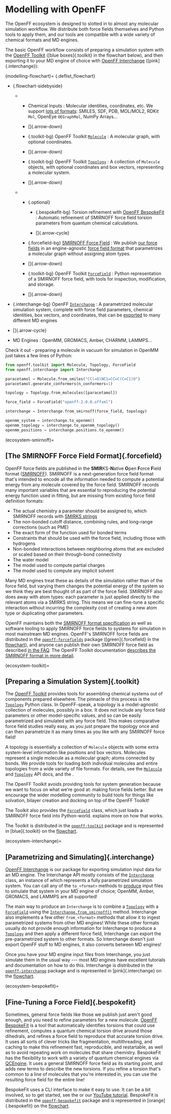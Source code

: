 # Modelling with OpenFF

The OpenFF ecosystem is designed to slotted in to almost any molecular simulation workflow. We distribute both force fields themselves and Python tools to apply them, and our tools are compatible with a wide variety of chemical formats and MD engines. 

The basic OpenFF workflow consists of preparing a simulation system with the [OpenFF Toolkit] ([blue boxes]{.toolkit} in the flowchart below), and then exporting it to your MD engine of choice with [OpenFF Interchange] ([pink]{.interchange}):

(modelling-flowchart)=
{.deflist_flowchart}
- {.flowchart-sidebyside}
  - - Chemical Inputs
      : Molecular identities, coordinates, etc. We support [lots of formats]: SMILES, SDF, PDB, MOL/MOL2, RDKit `Mol`, OpenEye `OEGraphMol`,   NumPy Arrays...
  
    - []{.arrow-down}
  
    - {.toolkit-bg}
      OpenFF Toolkit [`Molecule`]
      : A molecular graph, with optional coordinates.
  
    - []{.arrow-down}
  
    - {.toolkit-bg}
      OpenFF Toolkit [`Topology`]
      : A collection of `Molecule` objects, with optional coordinates and   box vectors, representing a molecular system.
  
    - []{.arrow-down}

  - - {.optional}
      - {.bespokefit-bg}
        Torsion refinement with [OpenFF BespokeFit]
        : Automatic refinement of SMIRNOFF force field torsion parameters from quantum chemical calculations.
  
      - []{.arrow-cycle}
  
    - {.forcefield-bg}
      [SMIRNOFF Force Field]
      : We publish [our force fields] in an engine-agnostic [force field format] that parametrizes a   molecular graph without assigning atom types.
  
    - []{.arrow-down}
  
    - {.toolkit-bg}
      OpenFF Toolkit [`ForceField`]
      : Python representation of a SMIRNOFF force field, with tools for   inspection, modification, and storage.
  
    - []{.arrow-down}

- {.interchange-bg}
  OpenFF [`Interchange`]
  : A parametrized molecular simulation system, complete with force field parameters, chemical identities, box vectors, and coordinates, that can be [exported] to many different MD engines

- []{.arrow-cycle}

- MD Engines
  : OpenMM, GROMACS, Amber, CHARMM, LAMMPS...

[OpenFF Toolkit]: https://docs.openforcefield.org/projects/toolkit
[OpenFF Interchange]: https://docs.openforcefield.org/projects/interchange
[NumPy arrays]: numpy.array
[`Molecule`]: openff.toolkit.topology.Molecule
[`Topology`]: openff.toolkit.topology.Topology
[`ForceField`]: openff.toolkit.typing.engines.smirnoff.ForceField
[`Interchange`]: openff.interchange.Interchange
[lots of formats]: inv:openff.toolkit#users/molecule_cookbook
[OpenFF BespokeFit]: inv:openff.bespokefit#index
[SMIRNOFF Force Field]: ecosystem-smirnoff
[our force fields]: https://github.com/openforcefield/openff-forcefields
[force field format]: https://openforcefield.github.io/standards/standards/smirnoff/
[exported]: inv:openff.interchange#using/output

Check it out - preparing a molecule in vacuum for simulation in OpenMM just takes a few lines of Python:

```python
from openff.toolkit import Molecule, Topology, ForceField
from openff.interchange import Interchange

paracetamol = Molecule.from_smiles("CC(=O)NC1=CC=C(C=C1)O")
paracetamol.generate_conformers(n_conformers=1)

topology = Topology.from_molecules([paracetamol])

force_field = ForceField("openff-2.0.0.offxml")

interchange = Interchange.from_smirnoff(force_field, topology)

openmm_system = interchange.to_openmm()
openmm_topology = interchange.to_openmm_topology()
openmm_positions = interchange.positions.to_openmm()
```

(ecosystem-smirnoff)=
## [The SMIRNOFF Force Field Format]{.forcefield}

OpenFF force fields are published in the **SMIR**KS-**N**ative **O**pen **F**orce **F**ield format ([SMIRNOFF]). SMIRNOFF is a next-generation force field format that's intended to encode all the information needed to compute a potential energy from any molecule covered by the force field. SMIRNOFF records many important variables that are essential to reproducing the potential energy function used in fitting, but are missing from existing force field definition formats:

- The actual chemistry a parameter should be assigned to, which SMIRNOFF records with [SMIRKS strings]
- The non-bonded cutoff distance, combining rules, and long-range corrections (such as PME)
- The exact form of the function used for bonded terms
- Constraints that should be used with the force field, including those with hydrogens
- Non-bonded interactions between neighboring atoms that are excluded or scaled based on their through-bond connectivity
- The water model
- The model used to compute partial charges
- The model used to compute any implicit solvent

Many MD engines treat these as details of the simulation rather than of the force field, but varying them changes the potential energy of the system so we think they are best thought of as part of the force field. SMIRNOFF also does away with atom types: each parameter is just applied directly to the relevant atoms via a SMIRKS string. This means we can fine-tune a specific interaction without incurring the complexity cost of creating a new atom type or duplicating other parameters.

OpenFF maintains both the [SMIRNOFF format specification] as well as software tooling to apply SMIRNOFF force fields to systems for simulation in most mainstream MD engines. OpenFF's SMIRNOFF force fields are distributed in the [`openff-forcefields`] package ([green]{.forcefield} in the [flowchart]), and anyone can publish their own SMIRNOFF force field as described [in the FAQ]. The OpenFF Toolkit documentation [describes the SMIRNOFF format in more detail](inv:openff.toolkit#users/smirnoff).

[SMIRKS strings]: https://www.daylight.com/dayhtml/doc/theory/theory.smirks.html
[SMIRNOFF]: https://openforcefield.github.io/standards/standards/smirnoff/
[SMIRNOFF format specification]: https://openforcefield.github.io/standards/standards/smirnoff/
[flowchart]: modelling-flowchart
[`openff-forcefields`]: https://github.com/openforcefield/openff-forcefields
[in the FAQ]: https://docs.openforcefield.org/projects/toolkit/en/stable/faq.html#how-can-i-distribute-my-own-force-fields-in-smirnoff-format

(ecosystem-toolkit)=
## [Preparing a Simulation System]{.toolkit}

The [OpenFF Toolkit] provides tools for assembling chemical systems out of components prepared elsewhere. The pinnacle of this process is the [`Topology`] Python class. In OpenFF-speak, a topology is a model-agnostic collection of molecules, possibly in a box. It does not include any force field parameters or other model-specific values, and so can be easily parametrized and simulated with any force field. This makes comparative force field studies really easy, as you just prepare the topology once and can then parametrize it as many times as you like with any SMIRNOFF force field!

A topology is essentially a collection of `Molecule` objects with some extra system-level information like positions and box vectors. Molecules represent a single molecule as a molecular graph; atoms connected by bonds. We provide tools for loading both individual molecules and entire topologies from a wide variety of file formats. For details, see the [`Molecule`] and [`Topology`] API docs, and the [](inv:openff.toolkit#users/molecule_cookbook).

The OpenFF Toolkit avoids providing tools for system generation because we want to focus on what we're good at: making force fields better. But we encourage the wider modelling community to build tools for things like solvation, bilayer creation and docking on top of the OpenFF Toolkit!

The Toolkit also provides the [`ForceField`] class, which just loads a SMIRNOFF force field into Python-world. [](ecosystem-interchange) explains more on how that works.

The Toolkit is distributed in the [`openff-toolkit`] package and is represented in [blue]{.toolkit} on the [flowchart].

[`openff-toolkit`]: inv:openff.toolkit:*:doc#installation

(ecosystem-interchange)=
## [Parametrizing and Simulating]{.interchange}

[OpenFF Interchange] is our package for exporting simulation input data for an MD engine. The Interchange API mostly consists of the [`Interchange`] class, an instance of which represents a fully parametrized simulation system. You can call any of the `to_<format>` methods to [produce] input files to simulate that system in your MD engine of choice; OpenMM, Amber, GROMACS, and LAMMPS are all supported!

The main way to produce an `Interchange` is to combine a [`Topology`] with a [`ForceField`] using the [`Interchange.from_smirnoff()`] method. Interchange also implements a few other `from_<format>` methods that allow it to ingest parametrized systems from other MD engines! While these other formats usually do not provide enough information for Interchange to produce a [`Topology`] and then apply a different force field, Interchange can export the pre-parametrized system to other formats. So Interchange doesn't just export OpenFF stuff to MD engines, it also converts between MD engines!

Once you have your MD engine input files from Interchange, you just simulate them in the usual way --- most MD engines have excellent tutorials and documentation on how to do this. Interchange is distributed in the [`openff-interchange`] package and is represented in [pink]{.interchange} on the [flowchart].

[`Interchange.from_smirnoff()`]: openff.interchange.Interchange.from_smirnoff
[`openff-interchange`]: inv:openff.interchange:*:doc#installation
[produce]: inv:openff.interchange#using/output

(ecosystem-bespokefit)=
## [Fine-Tuning a Force Field]{.bespokefit}

Sometimes, general force fields like those we publish just aren't good enough, and you need to refine parameters for a new molecule. [OpenFF BespokeFit] is a tool that automatically identifies torsions that could use refinement, computes a quantum chemical torsion drive around those dihedrals, and refines a force field to reproduce that accurate torsion drive. It uses all sorts of clever tricks like fragmentation, multithreading, and caching to make this refinement fast, reproducible, and restartable, as well as to avoid repeating work on molecules that share chemistry. BespokeFit has the flexibility to work with a variety of quantum chemical engines via [QCEngine]. It uses a general SMIRNOFF force field as its starting point, and adds new terms to describe the new torsions. If you refine a torsion that's common to a line of molecules that you're interested in, you can use the resulting force field for the entire line!

BespokeFit uses a CLI interface to make it easy to use. It can be a bit involved, so to get started, see the [](inv:openff.bespokefit#getting-started/quick-start) or our [YouTube tutorial]. BespokeFit is distributed in the 
[`openff-bespokefit`] package and is represented in [orange]{.bespokefit} on the [flowchart].

[QCEngine]: https://github.com/MolSSI/QCEngine
[YouTube tutorial]: https://www.youtube.com/watch?v=jI1t7QGir98&t=1s&pp=ygUOb3BlbmZvcmNlZmllbGQ%3D
[`openff-bespokefit`]: inv:openff.bespokefit#getting-started/installation
